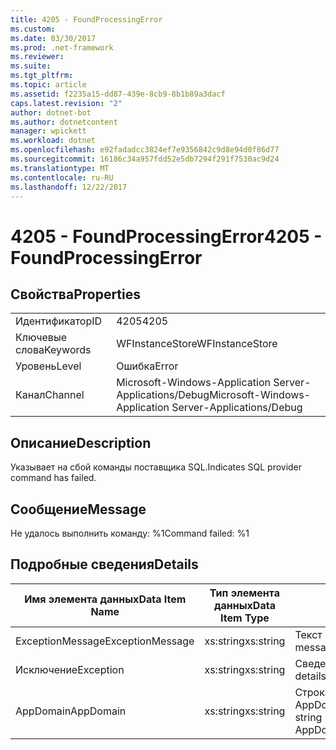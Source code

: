 ```yaml
---
title: 4205 - FoundProcessingError
ms.custom: 
ms.date: 03/30/2017
ms.prod: .net-framework
ms.reviewer: 
ms.suite: 
ms.tgt_pltfrm: 
ms.topic: article
ms.assetid: f2235a15-dd87-439e-8cb9-8b1b89a3dacf
caps.latest.revision: "2"
author: dotnet-bot
ms.author: dotnetcontent
manager: wpickett
ms.workload: dotnet
ms.openlocfilehash: e92fadadcc3824ef7e9356842c9d8e94d0f86d77
ms.sourcegitcommit: 16186c34a957fdd52e5db7294f291f7530ac9d24
ms.translationtype: MT
ms.contentlocale: ru-RU
ms.lasthandoff: 12/22/2017
---
```

# <a name="4205---foundprocessingerror"></a><span data-ttu-id="c9a18-102">4205 - FoundProcessingError</span><span class="sxs-lookup"><span data-stu-id="c9a18-102">4205 - FoundProcessingError</span></span>
## <a name="properties"></a><span data-ttu-id="c9a18-103">Свойства</span><span class="sxs-lookup"><span data-stu-id="c9a18-103">Properties</span></span>  
  
|||  
|-|-|  
|<span data-ttu-id="c9a18-104">Идентификатор</span><span class="sxs-lookup"><span data-stu-id="c9a18-104">ID</span></span>|<span data-ttu-id="c9a18-105">4205</span><span class="sxs-lookup"><span data-stu-id="c9a18-105">4205</span></span>|  
|<span data-ttu-id="c9a18-106">Ключевые слова</span><span class="sxs-lookup"><span data-stu-id="c9a18-106">Keywords</span></span>|<span data-ttu-id="c9a18-107">WFInstanceStore</span><span class="sxs-lookup"><span data-stu-id="c9a18-107">WFInstanceStore</span></span>|  
|<span data-ttu-id="c9a18-108">Уровень</span><span class="sxs-lookup"><span data-stu-id="c9a18-108">Level</span></span>|<span data-ttu-id="c9a18-109">Ошибка</span><span class="sxs-lookup"><span data-stu-id="c9a18-109">Error</span></span>|  
|<span data-ttu-id="c9a18-110">Канал</span><span class="sxs-lookup"><span data-stu-id="c9a18-110">Channel</span></span>|<span data-ttu-id="c9a18-111">Microsoft-Windows-Application Server-Applications/Debug</span><span class="sxs-lookup"><span data-stu-id="c9a18-111">Microsoft-Windows-Application Server-Applications/Debug</span></span>|  
  
## <a name="description"></a><span data-ttu-id="c9a18-112">Описание</span><span class="sxs-lookup"><span data-stu-id="c9a18-112">Description</span></span>  
 <span data-ttu-id="c9a18-113">Указывает на сбой команды поставщика SQL.</span><span class="sxs-lookup"><span data-stu-id="c9a18-113">Indicates SQL provider command has failed.</span></span>  
  
## <a name="message"></a><span data-ttu-id="c9a18-114">Сообщение</span><span class="sxs-lookup"><span data-stu-id="c9a18-114">Message</span></span>  
 <span data-ttu-id="c9a18-115">Не удалось выполнить команду: %1</span><span class="sxs-lookup"><span data-stu-id="c9a18-115">Command failed: %1</span></span>  
  
## <a name="details"></a><span data-ttu-id="c9a18-116">Подробные сведения</span><span class="sxs-lookup"><span data-stu-id="c9a18-116">Details</span></span>  
  
|<span data-ttu-id="c9a18-117">Имя элемента данных</span><span class="sxs-lookup"><span data-stu-id="c9a18-117">Data Item Name</span></span>|<span data-ttu-id="c9a18-118">Тип элемента данных</span><span class="sxs-lookup"><span data-stu-id="c9a18-118">Data Item Type</span></span>|<span data-ttu-id="c9a18-119">Описание</span><span class="sxs-lookup"><span data-stu-id="c9a18-119">Description</span></span>|  
|--------------------|--------------------|-----------------|  
|<span data-ttu-id="c9a18-120">ExceptionMessage</span><span class="sxs-lookup"><span data-stu-id="c9a18-120">ExceptionMessage</span></span>|<span data-ttu-id="c9a18-121">xs:string</span><span class="sxs-lookup"><span data-stu-id="c9a18-121">xs:string</span></span>|<span data-ttu-id="c9a18-122">Текст сообщения из исключения SQL.</span><span class="sxs-lookup"><span data-stu-id="c9a18-122">The message from the SQL exception.</span></span>|  
|<span data-ttu-id="c9a18-123">Исключение</span><span class="sxs-lookup"><span data-stu-id="c9a18-123">Exception</span></span>|<span data-ttu-id="c9a18-124">xs:string</span><span class="sxs-lookup"><span data-stu-id="c9a18-124">xs:string</span></span>|<span data-ttu-id="c9a18-125">Сведения об исключении</span><span class="sxs-lookup"><span data-stu-id="c9a18-125">The exception details for the exception</span></span>|  
|<span data-ttu-id="c9a18-126">AppDomain</span><span class="sxs-lookup"><span data-stu-id="c9a18-126">AppDomain</span></span>|<span data-ttu-id="c9a18-127">xs:string</span><span class="sxs-lookup"><span data-stu-id="c9a18-127">xs:string</span></span>|<span data-ttu-id="c9a18-128">Строка, возвращаемая AppDomain.CurrentDomain.FriendlyName.</span><span class="sxs-lookup"><span data-stu-id="c9a18-128">The string returned by AppDomain.CurrentDomain.FriendlyName.</span></span>|

